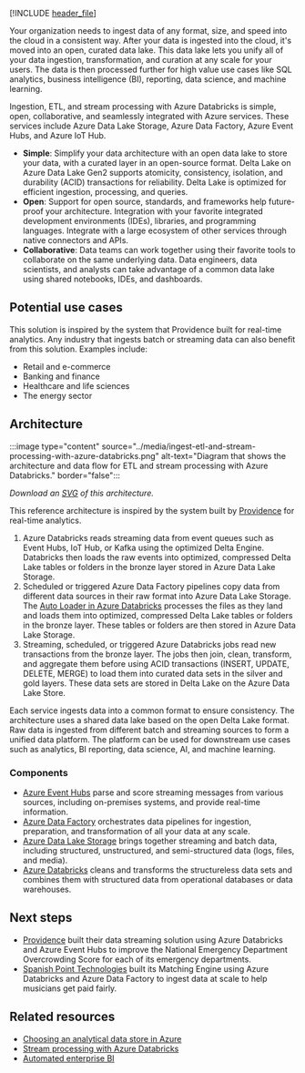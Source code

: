 [!INCLUDE [header_file](../../../includes/sol-idea-header.md)]

Your organization needs to ingest data of any format, size, and speed into the cloud in a consistent way. After your data is ingested into the cloud, it's moved into an open, curated data lake. This data lake lets you unify all of your data ingestion, transformation, and curation at any scale for your users. The data is then processed further for high value use cases like SQL analytics, business intelligence (BI), reporting, data science, and machine learning.

Ingestion, ETL, and stream processing with Azure Databricks is simple, open, collaborative, and seamlessly integrated with Azure services. These services include Azure Data Lake Storage, Azure Data Factory, Azure Event Hubs, and Azure IoT Hub.

- **Simple**: Simplify your data architecture with an open data lake to store your data, with a curated layer in an open-source format. Delta Lake on Azure Data Lake Gen2 supports atomicity, consistency, isolation, and durability (ACID) transactions for reliability. Delta Lake is optimized for efficient ingestion, processing, and queries.
- **Open**: Support for open source, standards, and frameworks help future-proof your architecture. Integration with your favorite integrated development environments (IDEs), libraries, and programming languages. Integrate with a large ecosystem of other services through native connectors and APIs.
- **Collaborative**: Data teams can work together using their favorite tools to collaborate on the same underlying data. Data engineers, data scientists, and analysts can take advantage of a common data lake using shared notebooks, IDEs, and dashboards.

## Potential use cases

This solution is inspired by the system that Providence built for real-time analytics. Any industry that ingests batch or streaming data can also benefit from this solution. Examples include:

- Retail and e-commerce
- Banking and finance
- Healthcare and life sciences
- The energy sector

## Architecture

:::image type="content" source="../media/ingest-etl-and-stream-processing-with-azure-databricks.png" alt-text="Diagram that shows the architecture and data flow for ETL and stream processing with Azure Databricks." border="false":::

*Download an [SVG](../media/ingest-etl-and-stream-processing-with-azure-databricks.svg) of this architecture.*

This reference architecture is inspired by the system built by [Providence](https://customers.microsoft.com/story/862036-providence-health-provider-azure) for real-time analytics.

1. Azure Databricks reads streaming data from event queues such as Event Hubs, IoT Hub, or Kafka using the optimized Delta Engine. Databricks then loads the raw events into optimized, compressed Delta Lake tables or folders in the bronze layer stored in Azure Data Lake Storage.
2. Scheduled or triggered Azure Data Factory pipelines copy data from different data sources in their raw format into Azure Data Lake Storage. The [Auto Loader in Azure Databricks](https://docs.microsoft.com/azure/databricks/spark/latest/structured-streaming/auto-loader) processes the files as they land and loads them into optimized, compressed Delta Lake tables or folders in the bronze layer. These tables or folders are then stored in Azure Data Lake Storage.
3. Streaming, scheduled, or triggered Azure Databricks jobs read new transactions from the bronze layer. The jobs then join, clean, transform, and aggregate them before using ACID transactions (INSERT, UPDATE, DELETE, MERGE) to load them into curated data sets in the silver and gold layers. These data sets are stored in Delta Lake on the Azure Data Lake Store.

Each service ingests data into a common format to ensure consistency. The architecture uses a shared data lake based on the open Delta Lake format. Raw data is ingested from different batch and streaming sources to form a unified data platform. The platform can be used for downstream use cases such as analytics, BI reporting, data science, AI, and machine learning.

### Components

- [Azure Event Hubs](https://azure.microsoft.com/services/event-hubs/) parse and score streaming messages from various sources, including on-premises systems, and provide real-time information.
- [Azure Data Factory](https://azure.microsoft.com/services/data-factory/) orchestrates data pipelines for ingestion, preparation, and transformation of all your data at any scale.
- [Azure Data Lake Storage](https://azure.microsoft.com/services/storage/data-lake-storage) brings together streaming and batch data, including structured, unstructured, and semi-structured data (logs, files, and media).
- [Azure Databricks](https://docs.microsoft.com/azure/azure-databricks/) cleans and transforms the structureless data sets and combines them with structured data from operational databases or data warehouses.

## Next steps

- [Providence](https://customers.microsoft.com/story/862036-providence-health-provider-azure) built their data streaming solution using Azure Databricks and Azure Event Hubs to improve the National Emergency Department Overcrowding Score for each of its emergency departments.
- [Spanish Point Technologies](https://customers.microsoft.com/story/861222-spanish-point-technologies-professional-services-azure) built its Matching Engine using Azure Databricks and Azure Data Factory to ingest data at scale to help musicians get paid fairly.

## Related resources

- [Choosing an analytical data store in Azure](/azure/architecture/data-guide/technology-choices/analytical-data-stores)
- [Stream processing with Azure Databricks](/azure/architecture/reference-architectures/data/stream-processing-databricks)
- [Automated enterprise BI](/azure/architecture/reference-architectures/data/enterprise-bi-adf)